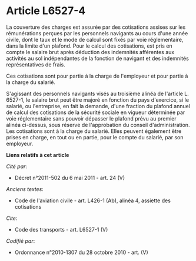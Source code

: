 # Article L6527-4

La couverture des charges est assurée par des cotisations assises sur les rémunérations perçues par les personnels navigants
au cours d'une année civile, dont le taux et le mode de calcul sont fixés par voie réglementaire, dans la limite d'un
plafond. Pour le calcul des cotisations, est pris en compte le salaire brut après déduction des indemnités afférentes aux
activités au sol indépendantes de la fonction de navigant et des indemnités représentatives de frais. 

Ces cotisations sont pour partie à la charge de l'employeur et pour partie à la charge du salarié.

S'agissant des personnels navigants visés au troisième alinéa de l'article L. 6527-1, le salaire brut peut être majoré en
fonction du pays d'exercice, si le salarié, ou l'entreprise, en fait la demande, d'une fraction du plafond annuel de calcul
des cotisations de la sécurité sociale en vigueur déterminée par voie réglementaire sans pouvoir dépasser le plafond prévu au
premier alinéa ci-dessus, sous réserve de l'approbation du conseil d'administration. Les cotisations sont à la charge du
salarié. Elles peuvent également être prises en charge, en tout ou en partie, pour le compte du salarié, par son employeur.

**Liens relatifs à cet article**

_Cité par_:

  - Décret n°2011-502 du 6 mai 2011 - art. 24 (V)

_Anciens textes_:

  - Code de l'aviation civile - art. L426-1 (Ab), alinéa 4, assiette des cotisations

_Cite_:

  - Code des transports - art. L6527-1 (V)

_Codifié par_:

  - Ordonnance n°2010-1307 du 28 octobre 2010 - art. (V)
